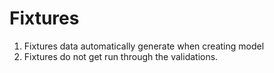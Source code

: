 # Fixtures

1. Fixtures data automatically generate when creating model
2. Fixtures do not get run through the validations.